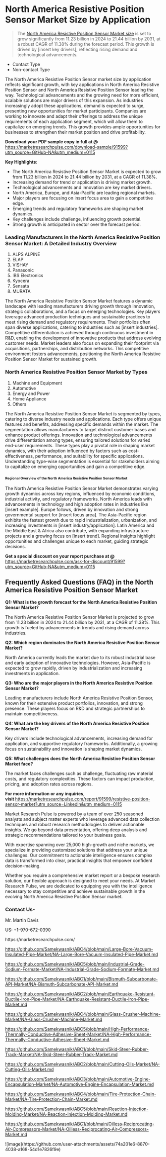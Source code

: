 <h1>North America Resistive Position Sensor Market&nbsp;Size by Application</h1><blockquote><p>The <a href="https://marketresearchpulse.com/download-sample/91599?utm_source=GitHub-NA&amp;utm_medium=0115">North America Resistive Position Sensor Market size</a> is set to grow significantly from 11.23 billion in 2024 to 21.44 billion by 2031, at a robust CAGR of 11.38% during the forecast period. This growth is driven by [insert key drivers], reflecting rising demand and technological advancements.</p></blockquote><ul><li>Contact Type<li> Non-contact Type</li></ul><p>The North America Resistive Position Sensor market size by application reflects significant growth, with key applications in North America Resistive Position Sensor and North America Resistive Position Sensor leading the way. Technological advancements and the growing need for more efficient, scalable solutions are major drivers of this expansion. As industries increasingly adopt these applications, demand is expected to surge, presenting new opportunities for market participants. Companies are working to innovate and adapt their offerings to address the unique requirements of each application segment, which will allow them to capitalize on emerging trends. This growth provides ample opportunities for businesses to strengthen their market position and drive profitability.</p><p><strong>Download your PDF sample copy in full at @ </strong><a href="https://marketresearchpulse.com/download-sample/91599?utm_source=GitHub-NA&amp;utm_medium=0115">https://marketresearchpulse.com/download-sample/91599?utm_source=GitHub-NA&amp;utm_medium=0115</a></p><p><strong>Key Highlights: </strong></p><ul><li>The North America Resistive Position Sensor Market is expected to grow from 11.23 billion in 2024 to 21.44 billion by 2031, at a CAGR of 11.38%.</li><li>Increasing demand for trend or application is driving market growth.</li><li>Technological advancements and innovation are key market drivers.</li><li>North America, Europe, and Asia-Pacific are leading regional markets.</li><li>Major players are focusing on insert focus area to gain a competitive edge.</li><li>Emerging trends and regulatory frameworks are shaping market dynamics.</li><li>Key challenges include challenge, influencing growth potential.</li><li>Strong growth is anticipated in sector over the forecast period.</li></ul><h3>Leading Manufacturers in the North America Resistive Position Sensor Market: A Detailed Industry Overview</h3><ol><li>ALPS ALPINE</li><li>ELAP</li><li>VISHAY</li><li>Panasonic</li><li>IBS Electronics</li><li>Kyocera</li><li>Sensata</li><li>MURATA</li></ol><div class="flex max-w-full flex-col flex-grow"><div class="min-h-8 text-message flex w-full flex-col items-end gap-2 whitespace-normal break-words [.text-message+&amp;]:mt-5" dir="auto" data-message-author-role="assistant" data-message-id="fd8432e4-4910-450d-b182-61b7bfb0a01f" data-message-model-slug="gpt-4o"><div class="flex w-full flex-col gap-1 empty:hidden first:pt-[3px]"><div class="markdown prose w-full break-words dark:prose-invert light"><p>The North America Resistive Position Sensor Market features a dynamic landscape with leading manufacturers driving growth through innovation, strategic collaborations, and a focus on emerging technologies. Key players leverage advanced production techniques and sustainable practices to meet rising demand and regulatory requirements. Their portfolios often span diverse applications, catering to industries such as [insert industries]. Competitive differentiation is achieved through continuous investment in R&amp;D, enabling the development of innovative products that address evolving customer needs. Market leaders also focus on expanding their footprint via acquisitions, partnerships, and distribution networks. This competitive environment fosters advancements, positioning the North America Resistive Position Sensor Market for sustained growth.</p></div></div></div></div><h3>North America Resistive Position Sensor Market by Types</h3><ol><li>Machine and Equipment<li> Automotive<li> Energy and Power<li> Home Appliance<li> Others</li></ol><div class="flex max-w-full flex-col flex-grow"><div class="min-h-8 text-message flex w-full flex-col items-end gap-2 whitespace-normal break-words [.text-message+&amp;]:mt-5" dir="auto" data-message-author-role="assistant" data-message-id="084470be-0bb7-4664-bddf-5156b4f41249" data-message-model-slug="gpt-4o-mini"><div class="flex w-full flex-col gap-1 empty:hidden first:pt-[3px]"><div class="markdown prose w-full break-words dark:prose-invert light"><p>The North America Resistive Position Sensor Market is segmented by types, catering to diverse industry needs and applications. Each type offers unique features and benefits, addressing specific demands within the market. The segmentation allows manufacturers to target distinct customer bases and enhance product offerings. Innovation and technological advancements drive differentiation among types, ensuring tailored solutions for varied end-user requirements. These types play a pivotal role in shaping market dynamics, with their adoption influenced by factors such as cost-effectiveness, performance, and suitability for specific applications. Understanding type-wise segmentation is essential for stakeholders aiming to capitalize on emerging opportunities and gain a competitive edge.</p></div></div></div></div><h3><span style="font-size: 11px;">Regional Overview of the North America Resistive Position Sensor Market</span></h3><div class="flex max-w-full flex-col flex-grow"><div class="min-h-8 text-message flex w-full flex-col items-end gap-2 whitespace-normal break-words [.text-message+&amp;]:mt-5" dir="auto" data-message-author-role="assistant" data-message-id="e9038762-ce64-4e30-91c9-9bd413514231" data-message-model-slug="gpt-4o-mini"><div class="flex w-full flex-col gap-1 empty:hidden first:pt-[3px]"><div class="markdown prose w-full break-words dark:prose-invert light"><p>The North America Resistive Position Sensor Market demonstrates varying growth dynamics across key regions, influenced by economic conditions, industrial activity, and regulatory frameworks. North America leads with advancements in technology and high adoption rates in industries like [insert example]. Europe follows, driven by innovation and strong governmental support for [insert focus area]. The Asia-Pacific region exhibits the fastest growth due to rapid industrialization, urbanization, and increasing investments in [insert industry/application]. Latin America and the Middle East &amp; Africa also contribute, with expanding infrastructure projects and a growing focus on [insert trend]. Regional insights highlight opportunities and challenges unique to each market, guiding strategic decisions.</p></div></div></div></div><p><strong>Get a special discount on your report purchase at @ </strong><a href="https://marketresearchpulse.com/ask-for-discount/91599?utm_source=GitHub-NA&amp;utm_medium=0115">https://marketresearchpulse.com/ask-for-discount/91599?utm_source=GitHub-NA&amp;utm_medium=0115</a></p><h2>Frequently Asked Questions (FAQ) in the North America Resistive Position Sensor Market</h2><p><strong>Q1: What is the growth forecast for the North America Resistive Position Sensor Market?</strong></p><p>The North America Resistive Position Sensor Market is projected to grow from 11.23 billion in 2024 to 21.44 billion by 2031, at a CAGR of 11.38%. This growth is fueled by advancements in trends and rising demand across industries.</p><p><strong>Q2: Which region dominates the North America Resistive Position Sensor Market?</strong></p><p>North America currently leads the market due to its robust industrial base and early adoption of innovative technologies. However, Asia-Pacific is expected to grow rapidly, driven by industrialization and increasing investments in application.</p><p><strong>Q3: Who are the major players in the North America Resistive Position Sensor Market?</strong></p><p>Leading manufacturers include North America Resistive Position Sensor, known for their extensive product portfolios, innovation, and strong presence. These players focus on R&amp;D and strategic partnerships to maintain competitiveness.</p><p><strong>Q4: What are the key drivers of the North America Resistive Position Sensor Market?</strong></p><p>Key drivers include technological advancements, increasing demand for application, and supportive regulatory frameworks. Additionally, a growing focus on sustainability and innovation is shaping market dynamics.</p><p><strong>Q5: What challenges does the North America Resistive Position Sensor Market face?</strong></p><p>The market faces challenges such as challenge, fluctuating raw material costs, and regulatory complexities. These factors can impact production, pricing, and adoption rates across regions.</p><p><strong>For more information or any inquiries, visit&nbsp;</strong><a href="https://marketresearchpulse.com/report/91599/resistive-position-sensor-market?utm_source=Linkedin&utm_medium=0115">https://marketresearchpulse.com/report/91599/resistive-position-sensor-market?utm_source=Linkedin&utm_medium=0115</a></p><p>Market Research Pulse is powered by a team of over 250 seasoned analysts and subject matter experts who leverage advanced data collection techniques and robust research methodologies to deliver actionable insights. We go beyond data presentation, offering deep analysis and strategic recommendations tailored to your business goals.</p><p>With expertise spanning over 25,000 high-growth and niche markets, we specialize in providing customized solutions that address your unique challenges. Our commitment to actionable intelligence ensures complex data is transformed into clear, practical insights that empower confident decision-making.</p><p>Whether you require a comprehensive market report or a bespoke research solution, our flexible approach is designed to meet your needs. At Market Research Pulse, we are dedicated to equipping you with the intelligence necessary to stay competitive and achieve sustainable growth in the evolving North America Resistive Position Sensor market.</p><h3><strong>Contact Us-</strong></h3><p>Mr. Martin Davis</p><p>US: +1-970-672-0390</p><p>https://marketresearchpulse.com/</p><p><a href="https://github.com/Samekwasnik/ABC4/blob/main/Large-Bore-Vacuum-Insulated-Pipe-Market/NA-Large-Bore-Vacuum-Insulated-Pipe-Market.md">https://github.com/Samekwasnik/ABC4/blob/main/Large-Bore-Vacuum-Insulated-Pipe-Market/NA-Large-Bore-Vacuum-Insulated-Pipe-Market.md</a></p><p><a href="https://github.com/Samekwasnik/ABC5/blob/main/Industrial-Grade-Sodium-Formate-Market/NA-Industrial-Grade-Sodium-Formate-Market.md">https://github.com/Samekwasnik/ABC5/blob/main/Industrial-Grade-Sodium-Formate-Market/NA-Industrial-Grade-Sodium-Formate-Market.md</a></p><p><a href="https://github.com/Samekwasnik/ABC1/blob/main/Bismuth-Subcarbonate-API-Market/NA-Bismuth-Subcarbonate-API-Market.md">https://github.com/Samekwasnik/ABC1/blob/main/Bismuth-Subcarbonate-API-Market/NA-Bismuth-Subcarbonate-API-Market.md</a></p><p><a href="https://github.com/Samekwasnik/ABC2/blob/main/Earthquake-Resistant-Ductile-Iron-Pipe-Market/NA-Earthquake-Resistant-Ductile-Iron-Pipe-Market.md">https://github.com/Samekwasnik/ABC2/blob/main/Earthquake-Resistant-Ductile-Iron-Pipe-Market/NA-Earthquake-Resistant-Ductile-Iron-Pipe-Market.md</a></p><p><a href="https://github.com/Samekwasnik/ABC4/blob/main/Glass-Crusher-Machine-Market/NA-Glass-Crusher-Machine-Market.md">https://github.com/Samekwasnik/ABC4/blob/main/Glass-Crusher-Machine-Market/NA-Glass-Crusher-Machine-Market.md</a></p><p><a href="https://github.com/Samekwasnik/ABC5/blob/main/High-Performance-Thermally-Conductive-Adhesive-Sheet-Market/NA-High-Performance-Thermally-Conductive-Adhesive-Sheet-Market.md">https://github.com/Samekwasnik/ABC5/blob/main/High-Performance-Thermally-Conductive-Adhesive-Sheet-Market/NA-High-Performance-Thermally-Conductive-Adhesive-Sheet-Market.md</a></p><p><a href="https://github.com/Samekwasnik/ABC1/blob/main/Skid-Steer-Rubber-Track-Market/NA-Skid-Steer-Rubber-Track-Market.md">https://github.com/Samekwasnik/ABC1/blob/main/Skid-Steer-Rubber-Track-Market/NA-Skid-Steer-Rubber-Track-Market.md</a></p><p><a href="https://github.com/Samekwasnik/ABC2/blob/main/Cutting-Oils-Market/NA-Cutting-Oils-Market.md">https://github.com/Samekwasnik/ABC2/blob/main/Cutting-Oils-Market/NA-Cutting-Oils-Market.md</a></p><p><a href="https://github.com/Samekwasnik/ABC3/blob/main/Automotive-Engine-Encapsulation-Market/NA-Automotive-Engine-Encapsulation-Market.md">https://github.com/Samekwasnik/ABC3/blob/main/Automotive-Engine-Encapsulation-Market/NA-Automotive-Engine-Encapsulation-Market.md</a></p><p><a href="https://github.com/Samekwasnik/ABC4/blob/main/Tire-Protection-Chain-Market/NA-Tire-Protection-Chain-Market.md">https://github.com/Samekwasnik/ABC4/blob/main/Tire-Protection-Chain-Market/NA-Tire-Protection-Chain-Market.md</a></p><p><a href="https://github.com/Samekwasnik/ABC5/blob/main/Reaction-Injection-Molding-Market/NA-Reaction-Injection-Molding-Market.md">https://github.com/Samekwasnik/ABC5/blob/main/Reaction-Injection-Molding-Market/NA-Reaction-Injection-Molding-Market.md</a></p><p><a href="https://github.com/Samekwasnik/ABC1/blob/main/Oilless-Reciprocating-Air-Compressors-Market/NA-Oilless-Reciprocating-Air-Compressors-Market.md">https://github.com/Samekwasnik/ABC1/blob/main/Oilless-Reciprocating-Air-Compressors-Market/NA-Oilless-Reciprocating-Air-Compressors-Market.md</a></p>
![image](https://github.com/user-attachments/assets/74a201e6-8870-4038-a168-54d1e7826f9e)
